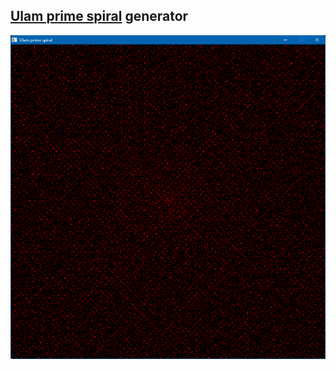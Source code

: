 ## [Ulam prime spiral](https://en.wikipedia.org/wiki/Ulam_spiral) generator

<p align="center">
	<img src="output.png"/>
</p>
